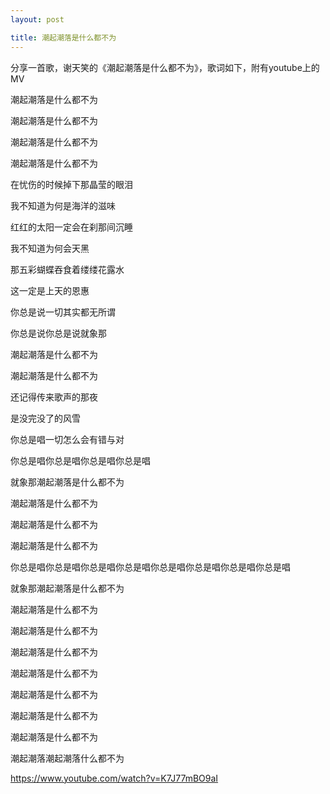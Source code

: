 ```yaml
---
layout: post

title: 潮起潮落是什么都不为
---
```


分享一首歌，谢天笑的《潮起潮落是什么都不为》，歌词如下，附有youtube上的MV

潮起潮落是什么都不为

潮起潮落是什么都不为

潮起潮落是什么都不为

潮起潮落是什么都不为

在忧伤的时候掉下那晶莹的眼泪

我不知道为何是海洋的滋味

红红的太阳一定会在刹那间沉睡

我不知道为何会天黑

那五彩蝴蝶吞食着缕缕花露水

这一定是上天的恩惠

你总是说一切其实都无所谓

你总是说你总是说就象那

潮起潮落是什么都不为

潮起潮落是什么都不为

还记得传来歌声的那夜

是没完没了的风雪

你总是唱一切怎么会有错与对

你总是唱你总是唱你总是唱你总是唱

就象那潮起潮落是什么都不为

潮起潮落是什么都不为

潮起潮落是什么都不为

潮起潮落是什么都不为

你总是唱你总是唱你总是唱你总是唱你总是唱你总是唱你总是唱你总是唱

就象那潮起潮落是什么都不为

潮起潮落是什么都不为

潮起潮落是什么都不为

潮起潮落是什么都不为

潮起潮落是什么都不为

潮起潮落是什么都不为

潮起潮落是什么都不为

潮起潮落是什么都不为

潮起潮落潮起潮落什么都不为

https://www.youtube.com/watch?v=K7J77mBO9aI
